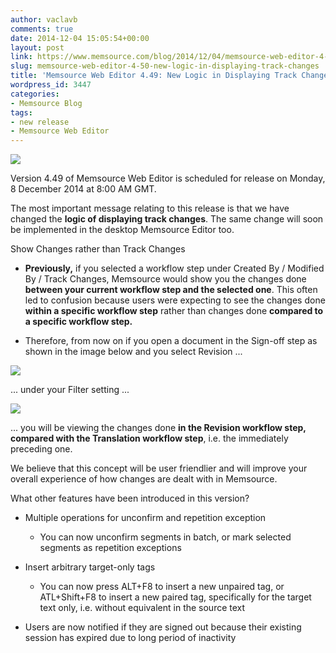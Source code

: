 ```yaml
---
author: vaclavb
comments: true
date: 2014-12-04 15:05:54+00:00
layout: post
link: https://www.memsource.com/blog/2014/12/04/memsource-web-editor-4-50-new-logic-in-displaying-track-changes/
slug: memsource-web-editor-4-50-new-logic-in-displaying-track-changes
title: 'Memsource Web Editor 4.49: New Logic in Displaying Track Changes'
wordpress_id: 3447
categories:
- Memsource Blog
tags:
- new release
- Memsource Web Editor
---
```


![](/wp-content/uploads/2014/08/webeditor-logo-300x111.png)

Version 4.49 of Memsource Web Editor is scheduled for release on Monday, 8 December 2014 at 8:00 AM GMT.

The most important message relating to this release is that we have changed the **logic of displaying track changes**. The same change will soon be implemented in the desktop Memsource Editor too.<!-- more -->

Show Changes rather than Track Changes 



	
  * **Previously,** if you selected a workflow step under Created By / Modified By / Track Changes, Memsource would show you the changes done **between your current workflow step and the selected one**. This often led to confusion because users were expecting to see the changes done **within a specific workflow step** rather than changes done **compared to a specific workflow step.**

	
  * Therefore, from now on if you open a document in the Sign-off step as shown in the image below and you select Revision ...


[![](/wp-content/uploads/2014/12/detail1.png)](/wp-content/uploads/2014/12/detail1.png)

... under your Filter setting ...

[![](/wp-content/uploads/2014/12/show-changes2.png)](/wp-content/uploads/2014/12/show-changes2.png)

... you will be viewing the changes done **in the Revision workflow step, compared with the Translation workflow step**, i.e. the immediately preceding one.

We believe that this concept will be user friendlier and will improve your overall experience of how changes are dealt with in Memsource.



What other features have been introduced in this version?



	
  * Multiple operations for unconfirm and repetition exception

	
    * You can now unconfirm segments in batch, or mark selected segments as repetition exceptions




	
  * Insert arbitrary target-only tags

	
    * You can now press ALT+F8 to insert a new unpaired tag, or ATL+Shift+F8 to insert a new paired tag, specifically for the target text only, i.e. without equivalent in the source text




	
  * Users are now notified if they are signed out because their existing session has expired due to long period of inactivity



